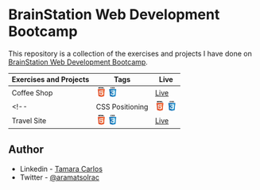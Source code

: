 # BrainStation Web Development Bootcamp
This repository is a collection of the exercises and projects I have done on [BrainStation Web Development Bootcamp](https://brainstation.io/course/online/remote-web-development-bootcamp).

| Exercises and Projects  |  Tags | Live |
|:-------------|---|---|
| Coffee Shop | <img src="https://raw.githubusercontent.com/devicons/devicon/master/icons/html5/html5-original-wordmark.svg" alt="html5" width="20" height="20"/> <img src="https://raw.githubusercontent.com/devicons/devicon/master/icons/css3/css3-original-wordmark.svg" alt="css3" width="20" height="20"/> | [Live](https://aramatsolrac.github.io/BrainStation/coffee_shop/) |
<!-- | CSS Positioning | <img src="https://raw.githubusercontent.com/devicons/devicon/master/icons/html5/html5-original-wordmark.svg" alt="html5" width="20" height="20"/> <img src="https://raw.githubusercontent.com/devicons/devicon/master/icons/css3/css3-original-wordmark.svg" alt="css3" width="20" height="20"/> |[Live](https://aramatsolrac.github.io/BrainStation/box_positioning/) | -->
| Travel Site | <img src="https://raw.githubusercontent.com/devicons/devicon/master/icons/html5/html5-original-wordmark.svg" alt="html5" width="20" height="20"/> <img src="https://raw.githubusercontent.com/devicons/devicon/master/icons/css3/css3-original-wordmark.svg" alt="css3" width="20" height="20"/> | [Live](https://aramatsolrac.github.io/BrainStation/travelsite/) |



## Author
- Linkedin - [Tamara Carlos](https://www.linkedin.com/in/tamaracarlos/)
- Twitter - [@aramatsolrac](https://twitter.com/aramatsolrac)

